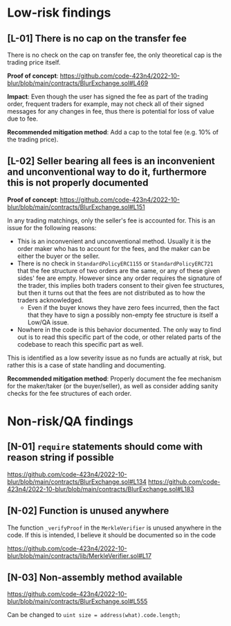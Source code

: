 # Low-risk findings

## [L-01] There is no cap on the transfer fee

There is no check on the cap on transfer fee, the only theoretical cap is the trading price itself.

**Proof of concept**: https://github.com/code-423n4/2022-10-blur/blob/main/contracts/BlurExchange.sol#L469

**Impact**: Even though the user has signed the fee as part of the trading order, frequent traders for example, may not check all of their signed messages for any changes in fee, thus there is potential for loss of value due to fee.

**Recommended mitigation method**: Add a cap to the total fee (e.g. 10% of the trading price).

## [L-02] Seller bearing all fees is an inconvenient and unconventional way to do it, furthermore this is not properly documented

**Proof of concept**: https://github.com/code-423n4/2022-10-blur/blob/main/contracts/BlurExchange.sol#L151

In any trading matchings, only the seller's fee is accounted for. This is an issue for the following reasons:
- This is an inconvenient and unconventional method. Usually it is the order maker who has to account for the fees, and the maker can be either the buyer or the seller.
- There is no check in `StandardPolicyERC1155` or `StandardPolicyERC721` that the fee structure of two orders are the same, or any of these given sides' fee are empty. However since any order requires the signature of the trader, this implies both traders consent to their given fee structures, but then it turns out that the fees are not distributed as to how the traders acknowledged.
    - Even if the buyer knows they have zero fees incurred, then the fact that they have to sign a possibly non-empty fee structure is itself a Low/QA issue.
- Nowhere in the code is this behavior documented. The only way to find out is to read this specific part of the code, or other related parts of the codebase to reach this specific part as well.

This is identified as a low severity issue as no funds are actually at risk, but rather this is a case of state handling and documenting.

**Recommended mitigation method**: Properly document the fee mechanism for the maker/taker (or the buyer/seller), as well as consider adding sanity checks for the fee structures of each order.

# Non-risk/QA findings

## [N-01] `require` statements should come with reason string if possible

https://github.com/code-423n4/2022-10-blur/blob/main/contracts/BlurExchange.sol#L134
https://github.com/code-423n4/2022-10-blur/blob/main/contracts/BlurExchange.sol#L183

## [N-02] Function is unused anywhere

The function `_verifyProof` in the `MerkleVerifier` is unused anywhere in the code. If this is intended, I believe it should be documented so in the code

https://github.com/code-423n4/2022-10-blur/blob/main/contracts/lib/MerkleVerifier.sol#L17

## [N-03] Non-assembly method available

https://github.com/code-423n4/2022-10-blur/blob/main/contracts/BlurExchange.sol#L555

Can be changed to `uint size = address(what).code.length;`